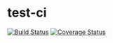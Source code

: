 # test-ci
[![Build Status](https://travis-ci.com/Sarah-Datalyo/test-ci.svg?branch=master)](https://travis-ci.com/Sarah-Datalyo/test-ci)
[![Coverage Status](https://coveralls.io/repos/github/Sarah-Datalyo/test-ci/badge.svg)](https://coveralls.io/github/Sarah-Datalyo/test-ci)
